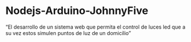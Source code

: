 # Nodejs-Arduino-JohnnyFive

“El desarrollo de un sistema web que permita el control de luces led que a su vez estos simulen puntos de luz de un domicilio” 
